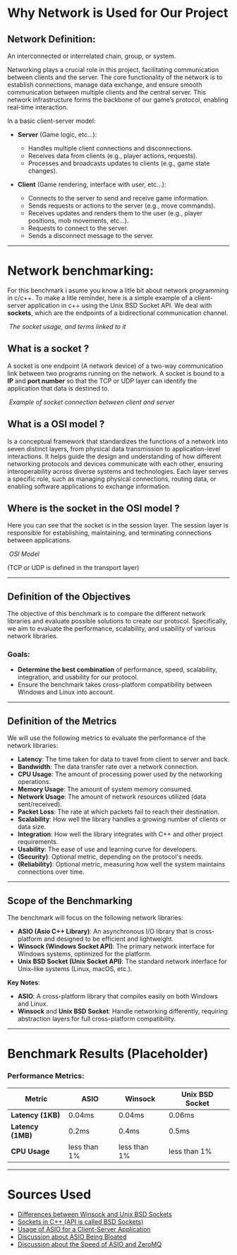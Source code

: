 # Why Network is Used for Our Project

## Network Definition:
An interconnected or interrelated chain, group, or system.

Networking plays a crucial role in this project, facilitating communication between clients and the server. The core functionality of the network is to establish connections, manage data exchange, and ensure smooth communication between multiple clients and the central server. This network infrastructure forms the backbone of our game’s protocol, enabling real-time interaction.

In a basic client-server model:
- **Server** (Game logic, etc...):
    - Handles multiple client connections and disconnections.
    - Receives data from clients (e.g., player actions, requests).
    - Processes and broadcasts updates to clients (e.g., game state changes).


- **Client** (Game rendering, interface with user, etc...):
    - Connects to the server to send and receive game information.
    - Sends requests or actions to the server (e.g., move commands).
    - Receives updates and renders them to the user (e.g., player positions, mob movements, etc...).
    - Requests to connect to the server.
    - Sends a disconnect message to the server.

---
# Network benchmarking:
For this benchmark i asume you know a litle bit about network programming in c/c++.
To make a litle reminder, here is a simple example of a client-server application in c++ using the Unix BSD Socket API.
We deal with **sockets**, which are the endpoints of a bidirectional communication channel.

<p>
    <img src="https://www.bogotobogo.com/cplusplus/images/socket/Socket_API.png" alt>
    <em>The socket usage, and terms linked to it</em>
</p>

## What is a socket ?
A socket is one endpoint (A network device) of a two-way communication link between two programs running on the network.
A socket is bound to a **IP** and **port number** so that the TCP or UDP layer can identify the application that data is destined to.

<p>
  <img src="https://media.geeksforgeeks.org/wp-content/uploads/20220330131350/StatediagramforserverandclientmodelofSocketdrawio2-448x660.png" alt>
  <em> Example of socket connection between client and server</em>
</p>

## What is a OSI model ?
Is a conceptual framework that standardizes the functions of a network into seven distinct layers, 
from physical data transmission to application-level interactions. 
It helps guide the design and understanding of how different networking protocols and devices communicate with each other, ensuring interoperability across diverse systems and technologies.
Each layer serves a specific role, such as managing physical connections, routing data, or enabling software applications to exchange information.

## Where is the socket in the OSI model ?

Here you can see that the socket is in the session layer.
The session layer is responsible for establishing, maintaining, and terminating connections between applications.

<p>
    <img src="https://jmvidal.cse.sc.edu/talks/javasockets/osiSockets.gif" alt>
    <em>OSI Model</em>
</p>

(TCP or UDP is defined in the transport layer)

---

## Definition of the Objectives

The objective of this benchmark is to compare the different network libraries and evaluate possible solutions to create our protocol.
Specifically, we aim to evaluate the performance, scalability, and usability of various network libraries.

### Goals:
- **Determine the best combination** of performance, speed, scalability, integration, and usability for our protocol.
- Ensure the benchmark takes cross-platform compatibility between Windows and Linux into account.


---

## Definition of the Metrics

We will use the following metrics to evaluate the performance of the network libraries:
- **Latency**: The time taken for data to travel from client to server and back.
- **Bandwidth**: The data transfer rate over a network connection.
- **CPU Usage**: The amount of processing power used by the networking operations.
- **Memory Usage**: The amount of system memory consumed.
- **Network Usage**: The amount of network resources utilized (data sent/received).
- **Packet Loss**: The rate at which packets fail to reach their destination.
- **Scalability**: How well the library handles a growing number of clients or data size.
- **Integration**: How well the library integrates with C++ and other project requirements.
- **Usability**: The ease of use and learning curve for developers.
- **(Security)**: Optional metric, depending on the protocol's needs.
- **(Reliability)**: Optional metric, measuring how well the system maintains connections over time.

---

## Scope of the Benchmarking

The benchmark will focus on the following network libraries:
- **ASIO (Asio C++ Library)**: An asynchronous I/O library that is cross-platform and designed to be efficient and lightweight.
- **Winsock (Windows Socket API)**: The primary network interface for Windows systems, optimized for the platform.
- **Unix BSD Socket (Unix Socket API)**: The standard network interface for Unix-like systems (Linux, macOS, etc.).

**Key Notes**:
- **ASIO**: A cross-platform library that compiles easily on both Windows and Linux.
- **Winsock** and **Unix BSD Socket**: Handle networking differently, requiring abstraction layers for full cross-platform compatibility.

---

# Benchmark Results (Placeholder)

### Performance Metrics:

| Metric             | ASIO         | Winsock      | Unix BSD Socket |
|--------------------|--------------|--------------|----------------|
| **Latency (1KB)**  | 0.04ms       | 0.04ms       | 0.06ms         |
| **Latency (1MB)**  | 0.2ms        | 0.4ms        | 0.5ms          |
| **CPU Usage**      | less than 1% | less than 1% | less than 1%   |

---

# Sources Used

- [Differences between Winsock and Unix BSD Sockets](https://handsonnetworkprogramming.com/articles/differences-windows-winsock-linux-unix-bsd-sockets-compatibility/)
- [Sockets in C++ (API is called BSD Sockets)](https://www.reddit.com/r/learnprogramming/comments/rcur02/sockets_in_c/)
- [Usage of ASIO for a Client-Server Application](https://www.youtube.com/watch?v=2hNdkYInj4g)
- [Discussion about ASIO Being Bloated](https://www.reddit.com/r/cpp/comments/h0954a/asio_makes_for_a_bloated_networking_standard/)
- [Discussion about the Speed of ASIO and ZeroMQ](https://stackoverflow.com/questions/42195738/is-zeromq-slower-than-boost-asio)

